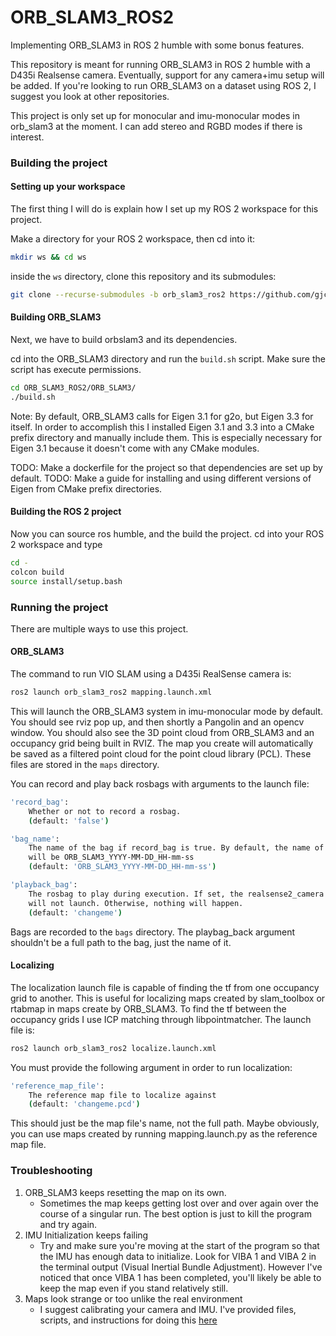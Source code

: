 # ORB_SLAM3_ROS2
Implementing ORB_SLAM3 in ROS 2 humble with some bonus features.

This repository is meant for running ORB_SLAM3 in ROS 2 humble with a D435i Realsense
camera. Eventually, support for any camera+imu setup will be added. If you're looking
to run ORB_SLAM3 on a dataset using ROS 2, I suggest you look at other repositories.

This project is only set up for monocular and imu-monocular modes in orb_slam3
at the moment. I can add stereo and RGBD modes if there is interest.

### Building the project

#### Setting up your workspace
The first thing I will do is explain how I set up my ROS 2 workspace for this project.

Make a directory for your ROS 2 workspace, then cd into it:
```sh
mkdir ws && cd ws
```
inside the ```ws``` directory, clone this repository and its submodules:
```sh
git clone --recurse-submodules -b orb_slam3_ros2 https://github.com/gjcliff/ORB_SLAM3_ROS2.git
```
#### Building ORB_SLAM3
Next, we have to build orbslam3 and its dependencies.

cd into the ORB_SLAM3 directory and run the ```build.sh``` script. Make sure the
script has execute permissions.
```sh
cd ORB_SLAM3_ROS2/ORB_SLAM3/
./build.sh
```
Note: By default, ORB_SLAM3 calls for Eigen 3.1 for g2o, but Eigen 3.3 for itself.
In order to accomplish this I installed Eigen 3.1 and 3.3 into a CMake prefix
directory and manually include them. This is especially necessary for Eigen 3.1
because it doesn't come with any CMake modules.

TODO: Make a dockerfile for the project so that dependencies are set up by default.
TODO: Make a guide for installing and using different versions of Eigen from CMake
prefix directories.

#### Building the ROS 2 project
Now you can source ros humble, and the build the project. cd into your ROS 2
workspace and type
```sh
cd -
colcon build
source install/setup.bash
```
### Running the project

There are multiple ways to use this project.

#### ORB_SLAM3

The command to run VIO SLAM using a D435i RealSense camera is:
```sh
ros2 launch orb_slam3_ros2 mapping.launch.xml
```
This will launch the ORB_SLAM3 system in imu-monocular mode by default. You should
see rviz pop up, and then shortly a Pangolin and an opencv window. You should
also see the 3D point cloud from ORB_SLAM3 and an occupancy grid being built
in RVIZ. The map you create will automatically be saved as a filtered
point cloud for the point cloud library (PCL). These files are stored in the
```maps``` directory.

You can record and play back rosbags with arguments to the launch file:
```sh
'record_bag':
    Whether or not to record a rosbag.
    (default: 'false')

'bag_name':
    The name of the bag if record_bag is true. By default, the name of the bag
    will be ORB_SLAM3_YYYY-MM-DD_HH-mm-ss
    (default: 'ORB_SLAM3_YYYY-MM-DD_HH-mm-ss')

'playback_bag':
    The rosbag to play during execution. If set, the realsense2_camera node
    will not launch. Otherwise, nothing will happen.
    (default: 'changeme')
```
Bags are recorded to the ```bags``` directory. The playbag_back argument shouldn't
be a full path to the bag, just the name of it.

#### Localizing
The localization launch file is capable of finding the tf from one occupancy
grid to another. This is useful for localizing maps created by slam_toolbox or
rtabmap in maps create by ORB_SLAM3. To find the tf between the occupancy grids
I use ICP matching through libpointmatcher. The launch file is:
```sh
ros2 launch orb_slam3_ros2 localize.launch.xml
```
You must provide the following argument in order to run localization:
```sh
'reference_map_file':
    The reference map file to localize against
    (default: 'changeme.pcd')
```
This should just be the map file's name, not the full path. Maybe obviously,
you can use maps created by running mapping.launch.py as the reference map file.

### Troubleshooting
1. ORB_SLAM3 keeps resetting the map on its own.
    * Sometimes the map keeps getting lost over and over again over the course of a singular
    run. The best option is just to kill the program and try again.
2. IMU Initialization keeps failing
    * Try and make sure you're moving at the start of the program so that the IMU
    has enough data to initialize. Look for VIBA 1 and VIBA 2 in the terminal output
    (Visual Inertial Bundle Adjustment). However I've noticed that once VIBA 1
    has been completed, you'll likely be able to keep the map even if you stand
    relatively still.
3. Maps look strange or too unlike the real environment
    * I suggest calibrating your camera and IMU. I've provided files, scripts,
    and instructions for doing this [here](./camera_calibration/README.md)
